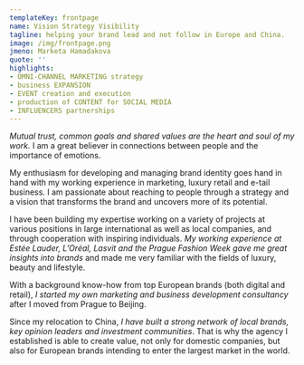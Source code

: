 ```yaml
---
templateKey: frontpage
name: Vision Strategy Visibility
tagline: helping your brand lead and not follow in Europe and China.
image: /img/frontpage.png
jmeno: Marketa Hamadakova
quote: ''
highlights:
- OMNI-CHANNEL MARKETING strategy
- business EXPANSION
- EVENT creation and execution
- production of CONTENT for SOCIAL MEDIA
- INFLUENCERS partnerships
---
```


<em>Mutual trust, common goals and shared values are the heart and soul of my work.</em> I am a great believer in connections between people and the importance of emotions.

My enthusiasm for developing and managing brand identity goes hand in hand with my working experience in marketing, luxury retail and e-tail business. I am passionate about reaching to people through a strategy and a vision that transforms the brand and uncovers more of its potential.

I have been building my expertise working on a variety of projects at various positions in large international as well as local companies, and through cooperation with inspiring individuals. <em>My working experience at Estée Lauder, L’Oréal, Lasvit and the Prague Fashion Week gave me great insights into brands</em> and made me very familiar with the fields of luxury, beauty and lifestyle.

With a background know-how from top European brands (both digital and retail), <em>I started my own marketing and business development consultancy</em> after I moved from Prague to Beijing.

Since my relocation to China, <em>I have built a strong network of local brands, key opinion leaders and investment communities</em>. That is why the agency I established is able to create value, not only for domestic companies, but also for European brands intending to enter the largest market in the world.